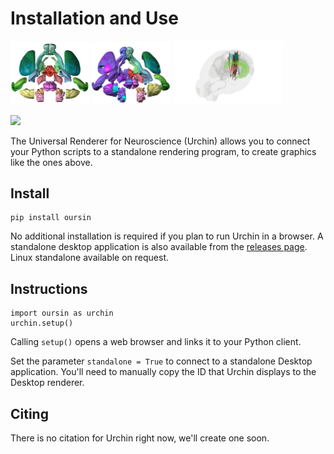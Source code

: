 # Installation and Use

<p float="left">
 <img src="../_static/images/urchin/exploded.png" width="25%"> 
 <img src="../_static/images/urchin/exploded_onesided.png" width="25%"> 
 <img src="../_static/images/urchin/repro_ephys.png " width="35%">
</p>

<p float="center">
 <img src="../_static/images/urchin/brain_rotate_cropped.gif" width="45%"> 
</p>

The Universal Renderer for Neuroscience (Urchin) allows you to connect your Python scripts to a standalone rendering program, to create graphics like the ones above.

## Install

```
pip install oursin
```

No additional installation is required if you plan to run Urchin in a browser. A standalone desktop application is also available from the [releases page](https://github.com/dbirman/UnityNeuroscience/releases). Linux standalone available on request.

## Instructions

```
import oursin as urchin
urchin.setup()
```

Calling `setup()` opens a web browser and links it to your Python client.

Set the parameter `standalone = True` to connect to a standalone Desktop application. You'll need to manually copy the ID that Urchin displays to the Desktop renderer.

## Citing

There is no citation for Urchin right now, we'll create one soon.
